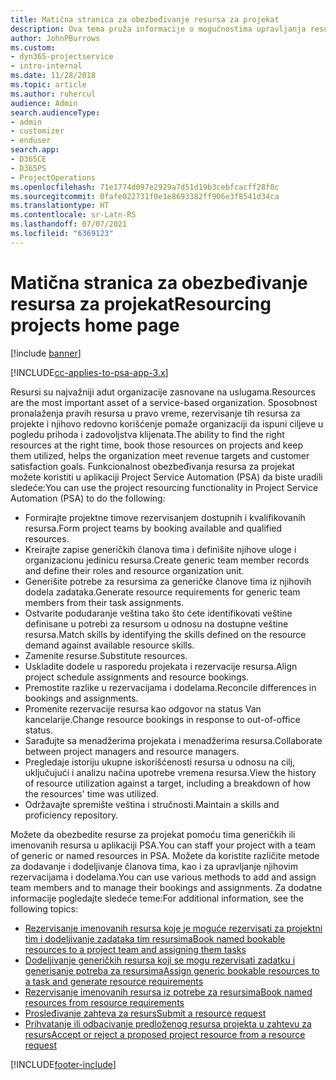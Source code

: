 ```yaml
---
title: Matična stranica za obezbeđivanje resursa za projekat
description: Ova tema pruža informacije o mogućnostima upravljanja resursima u aplikaciji Project Service Automation (PSA) za Dynamics 365.
author: JohnPBurrows
ms.custom:
- dyn365-projectservice
- intro-internal
ms.date: 11/28/2018
ms.topic: article
ms.author: ruhercul
audience: Admin
search.audienceType:
- admin
- customizer
- enduser
search.app:
- D365CE
- D365PS
- ProjectOperations
ms.openlocfilehash: 71e1774d097e2929a7d51d19b3cebfcacff28f0c
ms.sourcegitcommit: 0fafe022731f0e1e8693382ff906e3f8541d34ca
ms.translationtype: HT
ms.contentlocale: sr-Latn-RS
ms.lasthandoff: 07/07/2021
ms.locfileid: "6369123"
---
```

# <a name="resourcing-projects-home-page"></a><span data-ttu-id="16a9d-103">Matična stranica za obezbeđivanje resursa za projekat</span><span class="sxs-lookup"><span data-stu-id="16a9d-103">Resourcing projects home page</span></span>

[!include [banner](../includes/psa-now-project-operations.md)]

[!INCLUDE[cc-applies-to-psa-app-3.x](../includes/cc-applies-to-psa-app-3x.md)]

<span data-ttu-id="16a9d-104">Resursi su najvažniji adut organizacije zasnovane na uslugama.</span><span class="sxs-lookup"><span data-stu-id="16a9d-104">Resources are the most important asset of a service-based organization.</span></span> <span data-ttu-id="16a9d-105">Sposobnost pronalaženja pravih resursa u pravo vreme, rezervisanje tih resursa za projekte i njihovo redovno korišćenje pomaže organizaciji da ispuni ciljeve u pogledu prihoda i zadovoljstva klijenata.</span><span class="sxs-lookup"><span data-stu-id="16a9d-105">The ability to find the right resources at the right time, book those resources on projects and keep them utilized, helps the organization meet revenue targets and customer satisfaction goals.</span></span> <span data-ttu-id="16a9d-106">Funkcionalnost obezbeđivanja resursa za projekat možete koristiti u aplikaciji Project Service Automation (PSA) da biste uradili sledeće:</span><span class="sxs-lookup"><span data-stu-id="16a9d-106">You can use the project resourcing functionality in Project Service Automation (PSA) to do the following:</span></span>

- <span data-ttu-id="16a9d-107">Formirajte projektne timove rezervisanjem dostupnih i kvalifikovanih resursa.</span><span class="sxs-lookup"><span data-stu-id="16a9d-107">Form project teams by booking available and qualified resources.</span></span>
- <span data-ttu-id="16a9d-108">Kreirajte zapise generičkih članova tima i definišite njihove uloge i organizacionu jedinicu resursa.</span><span class="sxs-lookup"><span data-stu-id="16a9d-108">Create generic team member records and define their roles and resource organization unit.</span></span>
- <span data-ttu-id="16a9d-109">Generišite potrebe za resursima za generičke članove tima iz njihovih dodela zadataka.</span><span class="sxs-lookup"><span data-stu-id="16a9d-109">Generate resource requirements for generic team members from their task assignments.</span></span>
- <span data-ttu-id="16a9d-110">Ostvarite podudaranje veština tako što ćete identifikovati veštine definisane u potrebi za resursom u odnosu na dostupne veštine resursa.</span><span class="sxs-lookup"><span data-stu-id="16a9d-110">Match skills by identifying the skills defined on the resource demand against available resource skills.</span></span>
- <span data-ttu-id="16a9d-111">Zamenite resurse.</span><span class="sxs-lookup"><span data-stu-id="16a9d-111">Substitute resources.</span></span>
- <span data-ttu-id="16a9d-112">Uskladite dodele u rasporedu projekata i rezervacije resursa.</span><span class="sxs-lookup"><span data-stu-id="16a9d-112">Align project schedule assignments and resource bookings.</span></span>
- <span data-ttu-id="16a9d-113">Premostite razlike u rezervacijama i dodelama.</span><span class="sxs-lookup"><span data-stu-id="16a9d-113">Reconcile differences in bookings and assignments.</span></span>
- <span data-ttu-id="16a9d-114">Promenite rezervacije resursa kao odgovor na status Van kancelarije.</span><span class="sxs-lookup"><span data-stu-id="16a9d-114">Change resource bookings in response to out-of-office status.</span></span>
- <span data-ttu-id="16a9d-115">Sarađujte sa menadžerima projekata i menadžerima resursa.</span><span class="sxs-lookup"><span data-stu-id="16a9d-115">Collaborate between project managers and resource managers.</span></span>
- <span data-ttu-id="16a9d-116">Pregledaje istoriju ukupne iskorišćenosti resursa u odnosu na cilj, uključujući i analizu načina upotrebe vremena resursa.</span><span class="sxs-lookup"><span data-stu-id="16a9d-116">View the history of resource utilization against a target, including a breakdown of how the resources' time was utilized.</span></span>
- <span data-ttu-id="16a9d-117">Održavajte spremište veština i stručnosti.</span><span class="sxs-lookup"><span data-stu-id="16a9d-117">Maintain a skills and proficiency repository.</span></span>


<span data-ttu-id="16a9d-118">Možete da obezbedite resurse za projekat pomoću tima generičkih ili imenovanih resursa u aplikaciji PSA.</span><span class="sxs-lookup"><span data-stu-id="16a9d-118">You can staff your project with a team of generic or named resources in PSA.</span></span> <span data-ttu-id="16a9d-119">Možete da koristite različite metode za dodavanje i dodeljivanje članova tima, kao i za upravljanje njihovim rezervacijama i dodelama.</span><span class="sxs-lookup"><span data-stu-id="16a9d-119">You can use various methods to add and assign team members and to manage their bookings and assignments.</span></span> <span data-ttu-id="16a9d-120">Za dodatne informacije pogledajte sledeće teme:</span><span class="sxs-lookup"><span data-stu-id="16a9d-120">For additional information, see the following topics:</span></span>

- [<span data-ttu-id="16a9d-121">Rezervisanje imenovanih resursa koje je moguće rezervisati za projektni tim i dodeljivanje zadataka tim resursima</span><span class="sxs-lookup"><span data-stu-id="16a9d-121">Book named bookable resources to a project team and assigning them tasks</span></span>](assign-named-bookable-resource.md)
- [<span data-ttu-id="16a9d-122">Dodeljivanje generičkih resursa koji se mogu rezervisati zadatku i generisanje potreba za resursima</span><span class="sxs-lookup"><span data-stu-id="16a9d-122">Assign generic bookable resources to a task and generate resource requirements</span></span>](assign-generic-bookable-resource.md)
- [<span data-ttu-id="16a9d-123">Rezervisanje imenovanih resursa iz potrebe za resursima</span><span class="sxs-lookup"><span data-stu-id="16a9d-123">Book named resources from resource requirements</span></span>](book-named-resource.md)
- [<span data-ttu-id="16a9d-124">Prosleđivanje zahteva za resurs</span><span class="sxs-lookup"><span data-stu-id="16a9d-124">Submit a resource request</span></span>](submit-resource-request.md)
- [<span data-ttu-id="16a9d-125">Prihvatanje ili odbacivanje predloženog resursa projekta u zahtevu za resurs</span><span class="sxs-lookup"><span data-stu-id="16a9d-125">Accept or reject a proposed project resource from a resource request</span></span>](accept-reject-proposed-resource.md)


[!INCLUDE[footer-include](../includes/footer-banner.md)]